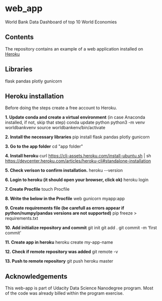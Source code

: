 # web_app
World Bank Data Dashboard of top 10 World Economies

## Contents
The repository contains an example of a web application installed on [Heroku](https://heroku.com)

## Libraries
flask
pandas
plotly
gunicorn


## Heroku installation
Before doing the steps create a free account to Heroku.

**1. Update conda and create a virtual environment** (in case Anaconda installed, if not, skip that step)
conda update python
python3 -m venv worldbankvenv
source worldbankenv/bin/activate

**2. Install the necessary libraries**
pip install flask pandas plotly gunicorn

**3. Go to the app folder**
cd "app folder"

**4. Install heroku**
curl https://cli-assets.heroku.com/install-ubuntu.sh | sh
https://devcenter.heroku.com/articles/heroku-cli#standalone-installation

**5. Check verison to confirm installation.**
heroku --version

**6. Login to heroku (it should open your browser, click ok)**
heroku login

**7. Create Procfile**
touch Procfile

**8. Write the below in the Procfile**
web gunicorn myapp:app

**9. Create requirements file (be carefull as errors appear if python/numpy/pandas versions are not supported)**
pip freeze > requirements.txt

**10. Add initialize repository and commit**
git init
git add .
git commit -m ‘first commit’

**11. Create app in heroku**
heroku create my-app-name

**12. Check if remote repository was added**
git remote -v

**13. Push to remote repository**
git push heroku master

## Acknowledgements
This web-app is part of Udacity Data Science Nanodegree program. 
Most of the code was already billed within the program exercise.
